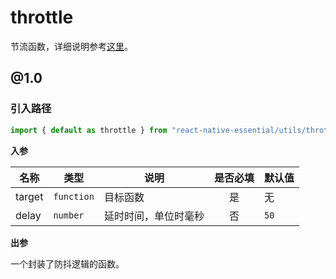 # throttle

节流函数，详细说明参考[这里](https://segmentfault.com/a/1190000018428170)。

## @1.0

### 引入路径

```js
import { default as throttle } from "react-native-essential/utils/throttle/@1.0";
```

**入参**  

| 名称 | 类型 | 说明 | 是否必填 | 默认值 |
| - | - | - | :-: | :- | 
| target | `function` | 目标函数 | 是 | 无 |   
| delay | `number` | 延时时间，单位时毫秒 | 否 | `50` |   

**出参**  

一个封装了防抖逻辑的函数。